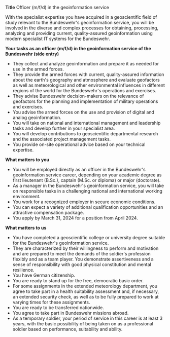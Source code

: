 **Title**
Officer (m/f/d) in the geoinformation service

With the specialist expertise you have acquired in a geoscientific field of study relevant to the Bundeswehr's geoinformation service, you will be involved in the diverse and complex processes for obtaining, processing, analyzing and providing current, quality-assured geoinformation using modern specialist IT systems for the Bundeswehr.

**Your tasks as an officer (m/f/d) in the geoinformation service of the Bundeswehr (side entry)**

-	They collect and analyze geoinformation and prepare it as needed for use in the armed forces.
-	They provide the armed forces with current, quality-assured information about the earth's geography and atmosphere and evaluate geofactors as well as meteorological and other environmental influences in different regions of the world for the Bundeswehr's operations and exercises.
-	They advise Bundeswehr decision-makers on the relevance of geofactors for the planning and implementation of military operations and exercises.
-	You advise the armed forces on the use and provision of digital and analog geoinformation.
-	 You will take on national and international management and leadership tasks and develop further in your specialist area.
-	You will develop contributions to geoscientific departmental research and the associated project management tasks.
-	You provide on-site operational advice based on your technical expertise.

**What matters to you**

-	You will be employed directly as an officer in the Bundeswehr's geoinformation service career, depending on your academic degree as first lieutenant (B.Sc.), captain (M.Sc. or diploma) or major (doctorate).
-	As a manager in the Bundeswehr's geoinformation service, you will take on responsible tasks in a challenging national and international working environment.
-	You work for a recognized employer in secure economic conditions.
-	You can expect a variety of additional qualification opportunities and an attractive compensation package.
-	You apply by March 31, 2024 for a position from April 2024.

**What matters to us**

-	You have completed a geoscientific college or university degree suitable for the Bundeswehr's geoinformation service.
-	They are characterized by their willingness to perform and motivation and are prepared to meet the demands of the soldier's profession flexibly and as a team player. You demonstrate assertiveness and a sense of responsibility with good physical constitution and mental resilience.
-	You have German citizenship.
-	You are ready to stand up for the free, democratic basic order.
-	For some assignments in the extended meteorology department, you agree to take part in a health suitability assessment and, if necessary, an extended security check, as well as to be fully prepared to work at varying times for these assignments.
-	You are ready to be transferred nationwide.
-	You agree to take part in Bundeswehr missions abroad.
-	As a temporary soldier, your period of service in this career is at least 3 years, with the basic possibility of being taken on as a professional soldier based on performance, suitability and ability.
